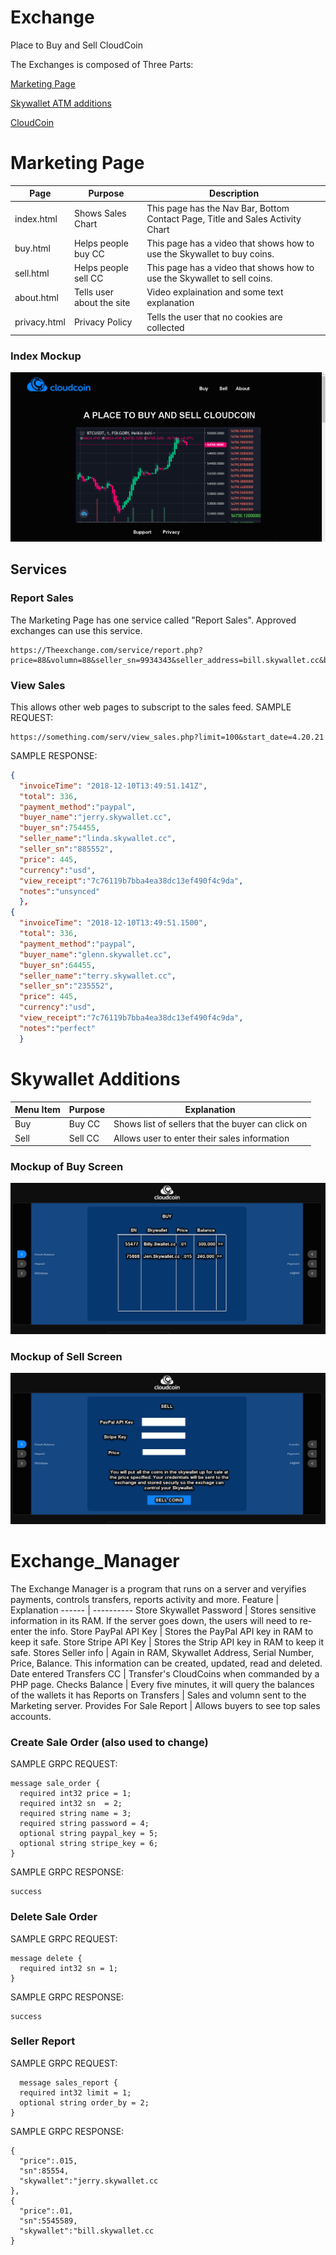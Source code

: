 # Exchange
Place to Buy and Sell CloudCoin


The Exchanges is composed of Three Parts:

[Marketing Page](README.md#marketing-page)

[Skywallet ATM additions](README.md#skywallet-atm-additions)

[CloudCoin](README.md#marketing-page)

# Marketing Page
Page | Purpose | Description
-----|----|-------
index.html | Shows Sales Chart | This page has the Nav Bar, Bottom Contact Page, Title and Sales Activity Chart
buy.html | Helps people buy CC | This page has a video that shows how to use the Skywallet to buy coins. 
sell.html | Helps people sell CC | This page has a video that shows how to use the Skywallet to sell coins. 
about.html | Tells user about the site | Video explaination and some text explanation
privacy.html | Privacy Policy |Tells the user that no cookies are collected

### Index Mockup
![Index](index.png)

## Services
### Report Sales
The Marketing Page has one service called "Report Sales". Approved exchanges can use this service. 
```
https://Theexchange.com/service/report.php?price=88&volumn=88&seller_sn=9934343&seller_address=bill.skywallet.cc&buyer_sn=888763&buyer_address=sean.cloudcoin.global&exchange=main&payment=paypal
```
### View Sales
This allows other web pages to subscript to the sales feed. 
SAMPLE REQUEST:
```url
https://something.com/serv/view_sales.php?limit=100&start_date=4.20.21
```
SAMPLE RESPONSE:
```json
{
  "invoiceTime": "2018-12-10T13:49:51.141Z",
  "total": 336,
  "payment_method":"paypal",
  "buyer_name":"jerry.skywallet.cc",
  "buyer_sn":754455,
  "seller_name":"linda.skywallet.cc",
  "seller_sn":"885552",
  "price": 445,
  "currency":"usd",
  "view_receipt":"7c76119b7bba4ea38dc13ef490f4c9da",
  "notes":"unsynced"
  },
{
  "invoiceTime": "2018-12-10T13:49:51.1500",
  "total": 336,
  "payment_method":"paypal",
  "buyer_name":"glenn.skywallet.cc",
  "buyer_sn":64455,
  "seller_name":"terry.skywallet.cc",
  "seller_sn":"235552",
  "price": 445,
  "currency":"usd",
  "view_receipt":"7c76119b7bba4ea38dc13ef490f4c9da",
  "notes":"perfect"
  }
```


# Skywallet Additions
Menu Item | Purpose | Explanation
----|-----|--------
Buy | Buy CC | Shows list of sellers that the buyer can click on 
Sell | Sell CC | Allows user to enter their sales information

### Mockup of Buy Screen
![Buy Screen](buy.png)

### Mockup of Sell Screen
![Sell Screen](sell.png)


# Exchange_Manager
The Exchange Manager is a program that runs on a server and veryifies payments, controls transfers, reports activity and more. 
Feature | Explanation
------ | ----------
Store Skywallet Password | Stores sensitive information in its RAM. If the server goes down, the users will need to re-enter the info. 
Store PayPal API Key | Stores the PayPal API key in RAM to keep it safe. 
Store Stripe API Key | Stores the Strip API key in RAM to keep it safe. 
Stores Seller info | Again in RAM, Skywallet Address, Serial Number, Price, Balance. This information can be created, updated, read and deleted. Date entered
Transfers CC | Transfer's CloudCoins when commanded by a PHP page. 
Checks Balance | Every five minutes, it will query the balances of the wallets it has 
Reports on Transfers | Sales and volumn sent to the Marketing server. 
Provides For Sale Report | Allows buyers to see top sales accounts. 



### Create Sale Order (also used to change)
SAMPLE GRPC REQUEST:
```GPRC
message sale_order {
  required int32 price = 1;
  required int32 sn  = 2;
  required string name = 3;
  required string password = 4;
  optional string paypal_key = 5;
  optional string stripe_key = 6;
}
```
SAMPLE GRPC RESPONSE:
```
success
```

### Delete Sale Order
SAMPLE GRPC REQUEST:
```GPRC
message delete {
  required int32 sn = 1;
}
```
SAMPLE GRPC RESPONSE:
```
success
```

### Seller Report
SAMPLE GRPC REQUEST:
```GPRC
  message sales_report {
  required int32 limit = 1;
  optional string order_by = 2;
}
```
SAMPLE GRPC RESPONSE:
```
{
  "price":.015,
  "sn":85554,
  "skywallet":"jerry.skywallet.cc
},
{
  "price":.01,
  "sn":5545589,
  "skywallet":"bill.skywallet.cc
}
```







